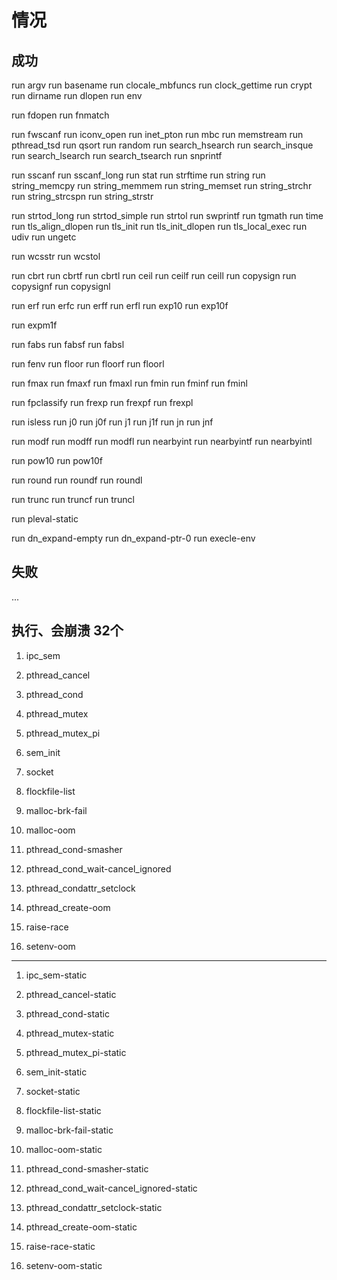 # 情况

## 成功 

run argv
run basename
run clocale_mbfuncs
run clock_gettime
run crypt
run dirname
run dlopen
run env

run fdopen
run fnmatch

run fwscanf
run iconv_open
run inet_pton
run mbc
run memstream
run pthread_tsd
run qsort
run random
run search_hsearch
run search_insque
run search_lsearch
run search_tsearch
run snprintf

run sscanf
run sscanf_long
run stat
run strftime
run string
run string_memcpy
run string_memmem
run string_memset
run string_strchr
run string_strcspn
run string_strstr

run strtod_long
run strtod_simple
run strtol
run swprintf
run tgmath
run time
run tls_align_dlopen
run tls_init
run tls_init_dlopen
run tls_local_exec
run udiv
run ungetc

run wcsstr
run wcstol

run cbrt
run cbrtf
run cbrtl
run ceil
run ceilf
run ceill
run copysign
run copysignf
run copysignl

run erf
run erfc
run erff
run erfl
run exp10
run exp10f

run expm1f

run fabs
run fabsf
run fabsl

run fenv
run floor
run floorf
run floorl

run fmax
run fmaxf
run fmaxl
run fmin
run fminf
run fminl


run fpclassify
run frexp
run frexpf
run frexpl


run isless
run j0
run j0f
run j1
run j1f
run jn
run jnf


run modf
run modff
run modfl
run nearbyint
run nearbyintf
run nearbyintl

run pow10
run pow10f


run round
run roundf
run roundl


run trunc
run truncf
run truncl

run pleval-static

run dn_expand-empty
run dn_expand-ptr-0
run execle-env



## 失败

...

## 执行、会崩溃  32个
1. ipc_sem

1. pthread_cancel

1. pthread_cond

1. pthread_mutex

1. pthread_mutex_pi

1. sem_init

1. socket

1. flockfile-list

1. malloc-brk-fail

1. malloc-oom

1. pthread_cond-smasher

1. pthread_cond_wait-cancel_ignored

1. pthread_condattr_setclock

1. pthread_create-oom

1. raise-race

1. setenv-oom

--------------
1. ipc_sem-static

1. pthread_cancel-static

1. pthread_cond-static

1. pthread_mutex-static

1. pthread_mutex_pi-static

1. sem_init-static

1. socket-static

1. flockfile-list-static

1. malloc-brk-fail-static

1. malloc-oom-static

1. pthread_cond-smasher-static

1. pthread_cond_wait-cancel_ignored-static

1. pthread_condattr_setclock-static

1. pthread_create-oom-static

1. raise-race-static

1. setenv-oom-static
